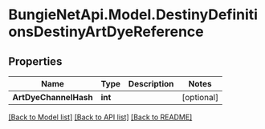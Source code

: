 # BungieNetApi.Model.DestinyDefinitionsDestinyArtDyeReference
## Properties

Name | Type | Description | Notes
------------ | ------------- | ------------- | -------------
**ArtDyeChannelHash** | **int** |  | [optional] 

[[Back to Model list]](../README.md#documentation-for-models) [[Back to API list]](../README.md#documentation-for-api-endpoints) [[Back to README]](../README.md)

